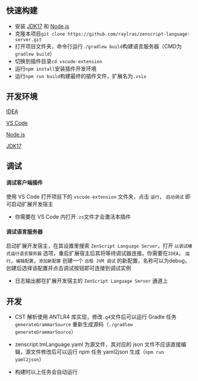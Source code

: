 ## 快速构建

- 安装 [JDK17](https://mirrors.tuna.tsinghua.edu.cn/Adoptium/17/jdk/) 和 [Node.js](https://nodejs.org/)
- 克隆本项目`git clone https://github.com/raylras/zenscript-language-server.git`
- 打开项目文件夹，命令行运行`./gradlew build`构建语言服务器（CMD为`gradlew build`）
- 切换到插件目录`cd vscode-extension`
- 运行`npm install`安装插件开发环境
- 运行`npm run build`构建最终的插件文件，扩展名为`.vsix`

## 开发环境

[IDEA](https://www.jetbrains.com/idea/)

[VS Code](https://code.visualstudio.com/)

[Node.js](https://nodejs.org/)

[JDK17](https://mirrors.tuna.tsinghua.edu.cn/Adoptium/17/jdk/)

## 调试

#### 调试客户端插件

使用 VS Code 打开项目下的 `vscode-extension` 文件夹，点击 `运行`， `启动调试` 即可启动扩展开发宿主

- 你需要在 VS Code 内打开`.zs`文件才会激活本插件

#### 调试语言服务器

启动扩展开发宿主，在其设置里搜索 `ZenScript Language Server`，打开 `以调试模式运行语言服务器` 选项，重启扩展宿主后其将等待调试器连接。你需要在`IDEA`， `运行`，`编辑配置`，`添加新配置` 创建一个 `远程 JVM 调试` 的新配置，名称可以为debug，创建后选择该配置并点击调试按钮即可连接到调试实例

- 日志输出都在扩展开发宿主的 `ZenScript Language Server` 通道上

## 开发

- CST 解析使用 ANTLR4 库实现，修改`.g4`文件后可以运行 Gradle 任务 `generateGrammarSource` 重新生成源码（`./gradlew generateGrammarSource`）

- zenscript.tmLanguage.yaml 为源文件，其对应的 json 文件不应该直接编辑，源文件修改后可以运行 npm 任务 yaml2json 生成（`npm run yaml2json`）

- 构建时以上任务会自动运行

